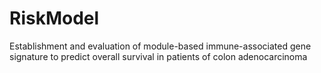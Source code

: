 # RiskModel

Establishment and evaluation of module-based immune-associated gene signature to predict overall survival in patients of colon adenocarcinoma
